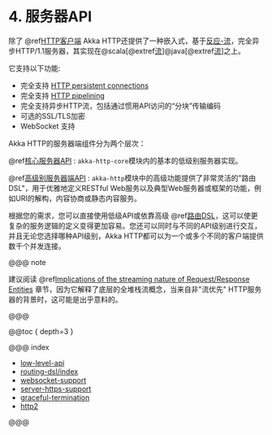 # 4. 服务器API

除了 @ref[HTTP客户端](../client-side/index.md) Akka HTTP还提供了一种嵌入式，基于[反应-流](https://www.reactive-streams.org/)，完全异步HTTP/1.1服务器，其实现在@scala[@extref[流](akka-docs:scala/stream/index.html)]@java[@extref[流](akka-docs:java/stream/index.html)]之上。

它支持以下功能:

 * 完全支持 [HTTP persistent connections](https://en.wikipedia.org/wiki/HTTP_persistent_connection)
 * 完全支持 [HTTP pipelining](https://en.wikipedia.org/wiki/HTTP_pipelining)
 * 完全支持异步HTTP流，包括通过惯用API访问的“分块”传输编码
 * 可选的SSL/TLS加密
 * WebSocket 支持

Akka HTTP的服务器端组件分为两个层次：

@ref[核心服务器API](low-level-api.md)
:  `akka-http-core`模块内的基本的低级别服务器实现。

@ref[高级别服务器端API](../routing-dsl/index.md)
:  `akka-http`模块中的高级功能提供了非常灵活的"路由DSL"，用于优雅地定义RESTful Web服务以及典型Web服务器或框架的功能，例如URI的解构，内容协商或静态内容服务。

根据您的需求，您可以直接使用低级API或依靠高级 @ref[路由DSL](../routing-dsl/index.md)，这可以使更复杂的服务逻辑的定义变得更加容易。您还可以同时与不同的API级别进行交互，并且无论您选择哪种API级别，Akka HTTP都可以为一个或多个不同的客户端提供数千个并发连接。

@@@ note

建议阅读 @ref[Implications of the streaming nature of Request/Response Entities](../implications-of-streaming-http-entity.md) 章节，因为它解释了底层的全堆栈流概念，当来自非"流优先" HTTP服务器的背景时，这可能是出乎意料的。

@@@

@@toc { depth=3 }

@@@ index

* [low-level-api](low-level-api.md)
* [routing-dsl/index](../routing-dsl/index.md)
* [websocket-support](websocket-support.md)
* [server-https-support](server-https-support.md)
* [graceful-termination](graceful-termination.md)
* [http2](http2.md)

@@@
